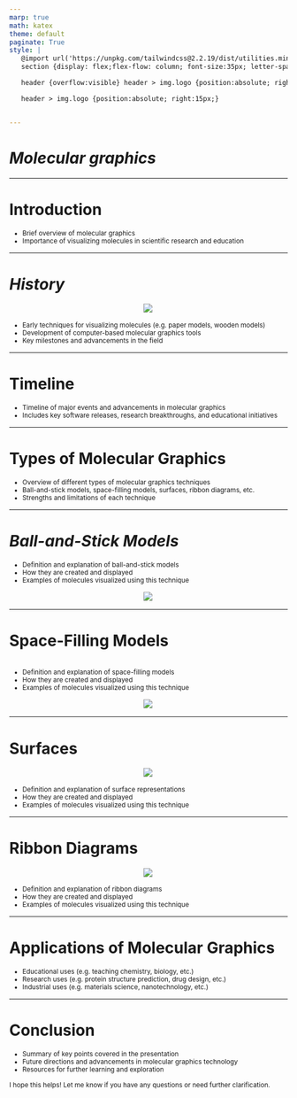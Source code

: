 ```yaml
---
marp: true
math: katex
theme: default
paginate: True
style: |
   @import url('https://unpkg.com/tailwindcss@2.2.19/dist/utilities.min.css');
   section {display: flex;flex-flow: column; font-size:35px; letter-spacing:1.4px;}

   header {overflow:visible} header > img.logo {position:absolute; right:15px;}

   header > img.logo {position:absolute; right:15px;}


---
```

<!-- backgroundImage: url('backgrounds/aaabstract (12).png') -->
<!-- _class: lead -->

 # _Molecular graphics_

---
<style scoped>p,li {font-size:0.92em}</style>

 # Introduction

- Brief overview of molecular graphics
- Importance of visualizing molecules in scientific research and education

---
<style scoped>p,li {font-size:0.84em}</style>

 # _History_
<div style="display: flex; flex: 1 1 auto; flex-flow: row; min-height: 0"><div style="display: flex; flex: 1 1 auto; justify-content: center;min-height:0;min-width:0; margin-bottom:0.1em;;margin-right:0.15em">
<img style='object-fit: contain; max-height:100%; max-width:100%; background-color: rgba(0,0,0,0);' src='https://upload.wikimedia.org/wikipedia/commons/thumb/b/b6/CrystalEyes_shutter_glasses.jpg/220px-CrystalEyes_shutter_glasses.jpg'/>
</div>
</div>

- Early techniques for visualizing molecules (e.g. paper models, wooden models)
- Development of computer-based molecular graphics tools
- Key milestones and advancements in the field

---
<style scoped>p,li {font-size:0.92em}</style>

 # Timeline

- Timeline of major events and advancements in molecular graphics
- Includes key software releases, research breakthroughs, and educational initiatives

---
<style scoped>p,li {font-size:0.88em}</style>

 # Types of Molecular Graphics

- Overview of different types of molecular graphics techniques
- Ball-and-stick models, space-filling models, surfaces, ribbon diagrams, etc.
- Strengths and limitations of each technique

---
<style scoped>p,li {font-size:0.84em}</style>

 # _Ball-and-Stick Models_
- Definition and explanation of ball-and-stick models
- How they are created and displayed
- Examples of molecules visualized using this technique
<div style="display: flex; flex: 1 1 auto; flex-flow: row; min-height: 0"><div style="display: flex; flex: 1 1 auto; justify-content: center;min-height:0;min-width:0; margin-bottom:0.1em;;margin-right:0.15em">
<img style='object-fit: contain; max-height:100%; max-width:100%; background-color: rgba(0,0,0,0);' src='https://upload.wikimedia.org/wikipedia/commons/thumb/1/1c/Jmol1.png/220px-Jmol1.png'/>
</div>
</div>


---
<style scoped>p,li {font-size:0.84em}</style>

 # Space-Filling Models
<div style='flex:1 1 auto; min-height:0;' class="grid grid-cols-8 gap-4">
<div style='display:flex; flex-flow:column; min-height:0;' class="col-span-4">

- Definition and explanation of space-filling models
- How they are created and displayed
- Examples of molecules visualized using this technique
</div>

<div style='display:flex; flex-flow:column; min-height:0;' class="col-span-4">

<div style="display: flex; flex: 1 1 auto; flex-flow: row; min-height: 0"><div style="display: flex; flex: 1 1 auto; justify-content: center;min-height:0;min-width:0; margin-bottom:0.1em;;margin-right:0.15em">
<img style='object-fit: contain; max-height:100%; max-width:100%; background-color: rgba(0,0,0,0);' src='https://upload.wikimedia.org/wikipedia/commons/thumb/f/f7/FormicAcid.pdb.png/220px-FormicAcid.pdb.png'/>
</div>
</div>

</div>

</div>


---
<style scoped>p,li {font-size:0.84em}</style>

 # Surfaces
<div style="display: flex; flex: 1 1 auto; flex-flow: row; min-height: 0"><div style="display: flex; flex: 1 1 auto; justify-content: center;min-height:0;min-width:0; margin-bottom:0.1em;;margin-right:0.15em">
<img style='object-fit: contain; max-height:100%; max-width:100%; background-color: rgba(0,0,0,0);' src='https://upload.wikimedia.org/wikipedia/commons/thumb/1/15/Water-elpot-transparent-3D-balls.png/250px-Water-elpot-transparent-3D-balls.png'/>
</div>
</div>

- Definition and explanation of surface representations
- How they are created and displayed
- Examples of molecules visualized using this technique

---
<style scoped>p,li {font-size:0.84em}</style>

 # Ribbon Diagrams
<div style="display: flex; flex: 1 1 auto; flex-flow: row; min-height: 0"><div style="display: flex; flex: 1 1 auto; justify-content: center;min-height:0;min-width:0; margin-bottom:0.1em;;margin-right:0.15em">
<img style='object-fit: contain; max-height:100%; max-width:100%; background-color: rgba(0,0,0,0);' src='https://upload.wikimedia.org/wikipedia/commons/thumb/a/a1/Hemagglutinin_molecule.png/170px-Hemagglutinin_molecule.png'/>
</div>
</div>

- Definition and explanation of ribbon diagrams
- How they are created and displayed
- Examples of molecules visualized using this technique

---
<style scoped>p,li {font-size:0.88em}</style>

 # **Applications of Molecular Graphics**
- Educational uses (e.g. teaching chemistry, biology, etc.)
- Research uses (e.g. protein structure prediction, drug design, etc.)
- Industrial uses (e.g. materials science, nanotechnology, etc.)


---
<style scoped>p,li {font-size:0.84em}</style>

 # Conclusion
- Summary of key points covered in the presentation
- Future directions and advancements in molecular graphics technology
- Resources for further learning and exploration

I hope this helps! Let me know if you have any questions or need further clarification.
